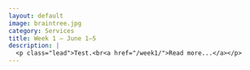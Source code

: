 ```yaml
---
layout: default
image: braintree.jpg
category: Services
title: Week 1 – June 1–5
description: |
  <p class="lead">Test.<br<a href="/week1/">Read more...</a></p>
---
```

